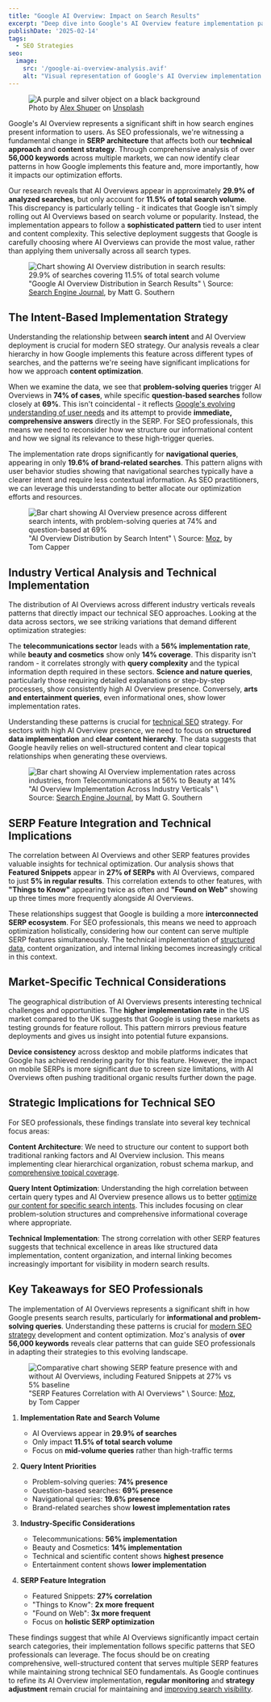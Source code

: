 ```yaml
---
title: "Google AI Overview: Impact on Search Results"
excerpt: "Deep dive into Google's AI Overview feature implementation patterns, analyzing over 56,000 keywords across markets to understand its impact on search."
publishDate: '2025-02-14'
tags:
  - SEO Strategies
seo:
  image:
    src: '/google-ai-overview-analysis.avif'
    alt: "Visual representation of Google's AI Overview implementation patterns across different search intents"
---
```


<figure>
  <img id="cover-img" src="/google-ai-overview-impact-on-search-results.avif" alt="A purple and silver object on a black background">
  <figcaption>Photo by <a href="https://unsplash.com/@alexshuperart?utm_content=creditCopyText&amp;utm_medium=referral&amp;utm_source=unsplash">Alex Shuper</a> on <a href="https://unsplash.com/photos/a-picture-of-a-woman-with-a-dumbbell-in-her-hand-l2nJZnXxkx4?utm_content=creditCopyText&amp;utm_medium=referral&amp;utm_source=unsplash">Unsplash</a></figcaption>
</figure>

Google's AI Overview represents a significant shift in how search engines present information to users. As SEO professionals, we're witnessing a fundamental change in **SERP architecture** that affects both our **technical approach** and **content strategy**. Through comprehensive analysis of over **56,000 keywords** across multiple markets, we can now identify clear patterns in how Google implements this feature and, more importantly, how it impacts our optimization efforts.

Our research reveals that AI Overviews appear in approximately **29.9% of analyzed searches**, but only account for **11.5% of total search volume**. This discrepancy is particularly telling - it indicates that Google isn't simply rolling out AI Overviews based on search volume or popularity. Instead, the implementation appears to follow a **sophisticated pattern** tied to user intent and content complexity. This selective deployment suggests that Google is carefully choosing where AI Overviews can provide the most value, rather than applying them universally across all search types.

<figure>
  <img id="article-img" src="/google-aio-volume-distribution-2025.svg" alt="Chart showing AI Overview distribution in search results: 29.9% of searches covering 11.5% of total search volume">
  <figcaption>
    "Google AI Overview Distribution in Search Results" \
    Source: <a href="https://www.searchenginejournal.com/google-ai-overviews-found-in-74-of-problem-solving-queries/538504/" target="_blank">Search Engine Journal</a>, by Matt G. Southern
  </figcaption>
</figure>

## The Intent-Based Implementation Strategy

Understanding the relationship between **search intent** and AI Overview deployment is crucial for modern SEO strategy. Our analysis reveals a clear hierarchy in how Google implements this feature across different types of searches, and the patterns we're seeing have significant implications for how we approach **content optimization**.

When we examine the data, we see that **problem-solving queries** trigger AI Overviews in **74% of cases**, while specific **question-based searches** follow closely at **69%**. This isn't coincidental - it reflects [Google's evolving understanding of user needs](https://www.serp-secrets.com/blog/adapting-to-googles-helpful-content-era/) and its attempt to provide **immediate, comprehensive answers** directly in the SERP. For SEO professionals, this means we need to reconsider how we structure our informational content and how we signal its relevance to these high-trigger queries.

The implementation rate drops significantly for **navigational queries**, appearing in only **19.6% of brand-related searches**. This pattern aligns with user behavior studies showing that navigational searches typically have a clearer intent and require less contextual information. As SEO practitioners, we can leverage this understanding to better allocate our optimization efforts and resources.

<figure>
  <img id="article-img" src="/google-aio-search-intent-2025.svg" alt="Bar chart showing AI Overview presence across different search intents, with problem-solving queries at 74% and question-based at 69%">
  <figcaption>
    "AI Overview Distribution by Search Intent" \
    Source: <a href="https://moz.com/blog/ai-overviews-are-they-affecting-your-search-results-whiteboard-friday" target="_blank">Moz</a>, by Tom Capper
  </figcaption>
</figure>

## Industry Vertical Analysis and Technical Implementation

The distribution of AI Overviews across different industry verticals reveals patterns that directly impact our technical SEO approaches. Looking at the data across sectors, we see striking variations that demand different optimization strategies:

The **telecommunications sector** leads with a **56% implementation rate**, while **beauty and cosmetics** show only **14% coverage**. This disparity isn't random - it correlates strongly with **query complexity** and the typical information depth required in these sectors. **Science and nature queries**, particularly those requiring detailed explanations or step-by-step processes, show consistently high AI Overview presence. Conversely, **arts and entertainment queries**, even informational ones, show lower implementation rates.

Understanding these patterns is crucial for [technical SEO](https://www.serp-secrets.com/categories/technical-seo/) strategy. For sectors with high AI Overview presence, we need to focus on **structured data implementation** and **clear content hierarchy**. The data suggests that Google heavily relies on well-structured content and clear topical relationships when generating these overviews.

<figure>
  <img id="article-img" src="/google-aio-industry-distribution-2025.svg" alt="Bar chart showing AI Overview implementation rates across industries, from Telecommunications at 56% to Beauty at 14%">
  <figcaption>
    "AI Overview Implementation Across Industry Verticals" \
    Source: <a href="https://www.searchenginejournal.com/google-ai-overviews-found-in-74-of-problem-solving-queries/538504/" target="_blank">Search Engine Journal</a>, by Matt G. Southern
  </figcaption>
</figure>

## SERP Feature Integration and Technical Implications

The correlation between AI Overviews and other SERP features provides valuable insights for technical optimization. Our analysis shows that **Featured Snippets** appear in **27% of SERPs** with AI Overviews, compared to just **5% in regular results**. This correlation extends to other features, with **"Things to Know"** appearing twice as often and **"Found on Web"** showing up three times more frequently alongside AI Overviews.

These relationships suggest that Google is building a more **interconnected SERP ecosystem**. For SEO professionals, this means we need to approach optimization holistically, considering how our content can serve multiple SERP features simultaneously. The technical implementation of [structured data](https://www.serp-secrets.com/blog/advanced-strategies-for-schema-markup-optimization/), content organization, and internal linking becomes increasingly critical in this context.

## Market-Specific Technical Considerations

The geographical distribution of AI Overviews presents interesting technical challenges and opportunities. The **higher implementation rate** in the US market compared to the UK suggests that Google is using these markets as testing grounds for feature rollout. This pattern mirrors previous feature deployments and gives us insight into potential future expansions.

**Device consistency** across desktop and mobile platforms indicates that Google has achieved rendering parity for this feature. However, the impact on mobile SERPs is more significant due to screen size limitations, with AI Overviews often pushing traditional organic results further down the page.

## Strategic Implications for Technical SEO

For SEO professionals, these findings translate into several key technical focus areas:

**Content Architecture**: We need to structure our content to support both traditional ranking factors and AI Overview inclusion. This means implementing clear hierarchical organization, robust schema markup, and [comprehensive topical coverage](https://www.serp-secrets.com/blog/mastering-bert-in-seo-for-better-semantic-insight/).

**Query Intent Optimization**: Understanding the high correlation between certain query types and AI Overview presence allows us to better [optimize our content for specific search intents](https://www.serp-secrets.com/blog/how-to-create-helpful-content-after-hcu/). This includes focusing on clear problem-solution structures and comprehensive informational coverage where appropriate.

**Technical Implementation**: The strong correlation with other SERP features suggests that technical excellence in areas like structured data implementation, content organization, and internal linking becomes increasingly important for visibility in modern search results.

## Key Takeaways for SEO Professionals

The implementation of AI Overviews represents a significant shift in how Google presents search results, particularly for **informational and problem-solving queries**. Understanding these patterns is crucial for [modern SEO strategy](https://www.serp-secrets.com/categories/seo-strategies/) development and content optimization. Moz's analysis of **over 56,000 keywords** reveals clear patterns that can guide SEO professionals in adapting their strategies to this evolving landscape.

<figure>
  <img id="article-img" src="/google-aio-serp-features-2025.svg" alt="Comparative chart showing SERP feature presence with and without AI Overviews, including Featured Snippets at 27% vs 5% baseline">
  <figcaption>
    "SERP Features Correlation with AI Overviews" \
    Source: <a href="https://moz.com/blog/ai-overviews-are-they-affecting-your-search-results-whiteboard-friday" target="_blank">Moz</a>, by Tom Capper
  </figcaption>
</figure>

1. **Implementation Rate and Search Volume**
   - AI Overviews appear in **29.9% of searches**
   - Only impact **11.5% of total search volume**
   - Focus on **mid-volume queries** rather than high-traffic terms

2. **Query Intent Priorities**
   - Problem-solving queries: **74% presence**
   - Question-based searches: **69% presence**
   - Navigational queries: **19.6% presence**
   - Brand-related searches show **lowest implementation rates**

3. **Industry-Specific Considerations**
   - Telecommunications: **56% implementation**
   - Beauty and Cosmetics: **14% implementation**
   - Technical and scientific content shows **highest presence**
   - Entertainment content shows **lower implementation**

4. **SERP Feature Integration**
   - Featured Snippets: **27% correlation**
   - "Things to Know": **2x more frequent**
   - "Found on Web": **3x more frequent**
   - Focus on **holistic SERP optimization**

These findings suggest that while AI Overviews significantly impact certain search categories, their implementation follows specific patterns that SEO professionals can leverage. The focus should be on creating comprehensive, well-structured content that serves multiple SERP features while maintaining strong technical SEO fundamentals. As Google continues to refine its AI Overview implementation, **regular monitoring** and **strategy adjustment** remain crucial for maintaining and [improving search visibility](https://www.serp-secrets.com/blog/why-user-generated-content-is-key-for-seo-success/).
